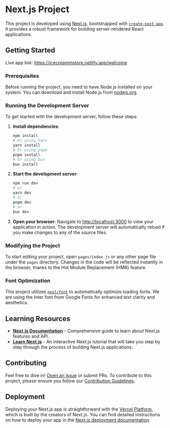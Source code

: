# Next.js Project

This project is developed using [Next.js](https://nextjs.org/), bootstrapped with [`create-next-app`](https://github.com/vercel/next.js/tree/canary/packages/create-next-app). It provides a robust framework for building server-rendered React applications.

## Getting Started
Live app link: https://icecreammstore.netlify.app/welcome

### Prerequisites

Before running the project, you need to have Node.js installed on your system. You can download and install Node.js from [nodejs.org](https://nodejs.org/).

### Running the Development Server

To get started with the development server, follow these steps:

1. **Install dependencies**:
    ```bash
    npm install
    # Or using Yarn
    yarn install
    # Or using pnpm
    pnpm install
    # Or using bun
    bun install
    ```

2. **Start the development server**:
    ```bash
    npm run dev
    # or
    yarn dev
    # or
    pnpm dev
    # or
    bun dev
    ```

3. **Open your browser**:
    Navigate to [http://localhost:3000](http://localhost:3000) to view your application in action. The development server will automatically reload if you make changes to any of the source files.

### Modifying the Project

To start editing your project, open `pages/index.js` or any other page file under the `pages` directory. Changes in the code will be reflected instantly in the browser, thanks to the Hot Module Replacement (HMR) feature.

### Font Optimization

This project utilizes [`next/font`](https://nextjs.org/docs/basic-features/font-optimization) to automatically optimize loading fonts. We are using the Inter font from Google Fonts for enhanced text clarity and aesthetics.

## Learning Resources

- **[Next.js Documentation](https://nextjs.org/docs)** - Comprehensive guide to learn about Next.js features and API.
- **[Learn Next.js](https://nextjs.org/learn)** - An interactive Next.js tutorial that will take you step by step through the process of building Next.js applications.

## Contributing

Feel free to dive in! [Open an issue](https://github.com/your-repo/next.js/issues) or submit PRs. To contribute to this project, please ensure you follow our [Contribution Guidelines](./CONTRIBUTING.md).

## Deployment

Deploying your Next.js app is straightforward with the [Vercel Platform](https://vercel.com/new?utm_medium=default-template&filter=next.js&utm_source=create-next-app&utm_campaign=create-next-app-readme), which is built by the creators of Next.js. You can find detailed instructions on how to deploy your app in the [Next.js deployment documentation](https://nextjs.org/docs/deployment).


